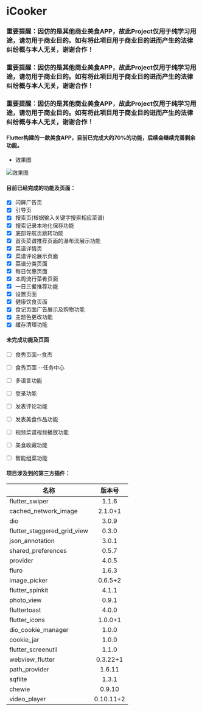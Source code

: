 # iCooker

### 重要提醒：因仿的是其他商业美食APP，故此Project仅用于纯学习用途，请勿用于商业目的。如有将此项目用于商业目的进而产生的法律纠纷概与本人无关，谢谢合作！
### 重要提醒：因仿的是其他商业美食APP，故此Project仅用于纯学习用途，请勿用于商业目的。如有将此项目用于商业目的进而产生的法律纠纷概与本人无关，谢谢合作！
### 重要提醒：因仿的是其他商业美食APP，故此Project仅用于纯学习用途，请勿用于商业目的。如有将此项目用于商业目的进而产生的法律纠纷概与本人无关，谢谢合作！

#### Flutter构建的一款美食APP，目前已完成大约70%的功能，后续会继续完善剩余功能。

+ 效果图 

![效果图](http://upload-images.jianshu.io/upload_images/10663975-455335c2e4ed53f5.gif?imageMogr2/auto-orient/strip%7CimageView2/2/w/1080/q/50)

#### 目前已经完成的功能及页面：  
+ [x] 闪屏广告页
+ [x] 引导页
+ [x] 搜索页(根据输入关键字搜索相应菜谱)
+ [x] 搜索记录本地化保存功能
+ [x] 底部导航页跳转功能
+ [x] 首页菜谱推荐页面的瀑布流展示功能
+ [x] 菜谱详情页
+ [x] 菜谱评论展示页面
+ [x] 菜谱分类页面
+ [x] 每日优惠页面
+ [x] 本周流行菜肴页面
+ [x] 一日三餐推荐功能
+ [x] 设置页面
+ [x] 健康饮食页面
+ [x] 食记页面广告展示及购物功能
+ [x] 主题色更改功能
+ [x] 缓存清理功能

#### 未完成功能及页面
+ [ ] 食秀页面--食杰
+ [ ] 食秀页面 --任务中心
+ [ ] 多语言功能
+ [ ] 登录功能
+ [ ] 发表评论功能
+ [ ] 发表美食作品功能
+ [ ] 视频菜谱视频播放功能
+ [ ] 美食收藏功能
+ [ ] 智能组菜功能


#### 项目涉及到的第三方插件：
  名称|版本号
  ---|:--:|
  flutter_swiper|1.1.6
  cached_network_image|2.1.0+1
  dio|3.0.9
  flutter_staggered_grid_view|0.3.0
  json_annotation|3.0.1
  shared_preferences|0.5.7
  provider|4.0.5
  fluro|1.6.3
  image_picker|0.6.5+2
  flutter_spinkit|4.1.1
  photo_view|0.9.1
  fluttertoast|4.0.0
  flutter_icons|1.0.0+1
  dio_cookie_manager|1.0.0
  cookie_jar|1.0.0
  flutter_screenutil|1.1.0
  webview_flutter|0.3.22+1
  path_provider|1.6.11
  sqflite|1.3.1
  chewie|0.9.10
  video_player|0.10.11+2
